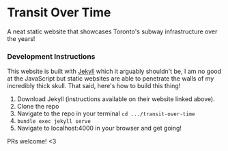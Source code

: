 # Transit Over Time
A neat static website that showcases Toronto's subway infrastructure over the years!

### Development Instructions

This website is built with [Jekyll](https://jekyllrb.com/) which it arguably shouldn't be, I am no good at the JavaScript but static websites are able to penetrate the walls of my incredibly thick skull.  That said, here's how to build this thing!

1. Download Jekyll (instructions available on their website linked above).
2. Clone the repo
3. Navigate to the repo in your terminal `cd .../transit-over-time`
4. `bundle exec jekyll serve`
5. Navigate to localhost:4000 in your browser and get going!

PRs welcome! <3